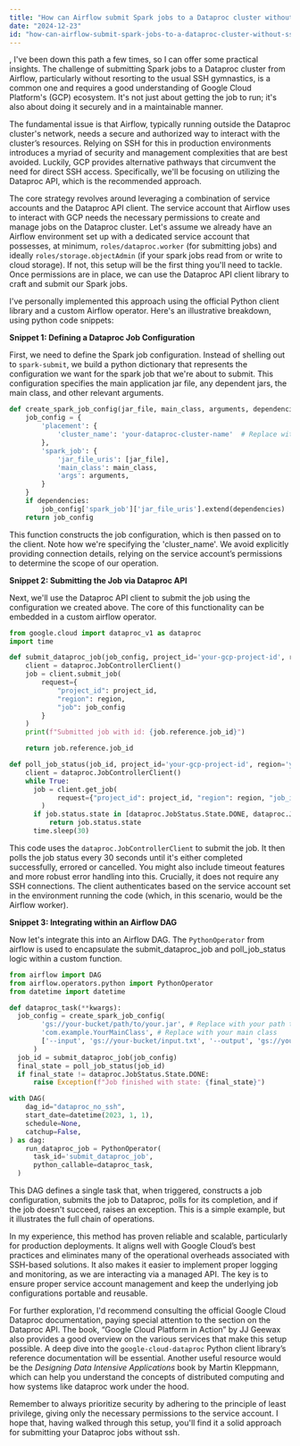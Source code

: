 ```yaml
---
title: "How can Airflow submit Spark jobs to a Dataproc cluster without SSH access?"
date: "2024-12-23"
id: "how-can-airflow-submit-spark-jobs-to-a-dataproc-cluster-without-ssh-access"
---
```


,  I've been down this path a few times, so I can offer some practical insights. The challenge of submitting Spark jobs to a Dataproc cluster from Airflow, particularly without resorting to the usual SSH gymnastics, is a common one and requires a good understanding of Google Cloud Platform's (GCP) ecosystem. It's not just about getting the job to run; it's also about doing it securely and in a maintainable manner.

The fundamental issue is that Airflow, typically running outside the Dataproc cluster's network, needs a secure and authorized way to interact with the cluster’s resources. Relying on SSH for this in production environments introduces a myriad of security and management complexities that are best avoided. Luckily, GCP provides alternative pathways that circumvent the need for direct SSH access. Specifically, we'll be focusing on utilizing the Dataproc API, which is the recommended approach.

The core strategy revolves around leveraging a combination of service accounts and the Dataproc API client. The service account that Airflow uses to interact with GCP needs the necessary permissions to create and manage jobs on the Dataproc cluster. Let's assume we already have an Airflow environment set up with a dedicated service account that possesses, at minimum, `roles/dataproc.worker` (for submitting jobs) and ideally `roles/storage.objectAdmin` (if your spark jobs read from or write to cloud storage). If not, this setup will be the first thing you'll need to tackle. Once permissions are in place, we can use the Dataproc API client library to craft and submit our Spark jobs.

I've personally implemented this approach using the official Python client library and a custom Airflow operator. Here's an illustrative breakdown, using python code snippets:

**Snippet 1: Defining a Dataproc Job Configuration**

First, we need to define the Spark job configuration. Instead of shelling out to `spark-submit`, we build a python dictionary that represents the configuration we want for the spark job that we're about to submit. This configuration specifies the main application jar file, any dependent jars, the main class, and other relevant arguments.

```python
def create_spark_job_config(jar_file, main_class, arguments, dependencies=None):
    job_config = {
        'placement': {
            'cluster_name': 'your-dataproc-cluster-name'  # Replace with your cluster name
        },
        'spark_job': {
            'jar_file_uris': [jar_file],
            'main_class': main_class,
            'args': arguments,
        }
    }
    if dependencies:
        job_config['spark_job']['jar_file_uris'].extend(dependencies)
    return job_config
```

This function constructs the job configuration, which is then passed on to the client. Note how we're specifying the 'cluster_name'. We avoid explicitly providing connection details, relying on the service account’s permissions to determine the scope of our operation.

**Snippet 2: Submitting the Job via Dataproc API**

Next, we'll use the Dataproc API client to submit the job using the configuration we created above. The core of this functionality can be embedded in a custom airflow operator.

```python
from google.cloud import dataproc_v1 as dataproc
import time

def submit_dataproc_job(job_config, project_id='your-gcp-project-id', region='your-region'): # Replace with your values
    client = dataproc.JobControllerClient()
    job = client.submit_job(
        request={
            "project_id": project_id,
            "region": region,
            "job": job_config
        }
    )
    print(f"Submitted job with id: {job.reference.job_id}")

    return job.reference.job_id

def poll_job_status(job_id, project_id='your-gcp-project-id', region='your-region'):
    client = dataproc.JobControllerClient()
    while True:
      job = client.get_job(
            request={"project_id": project_id, "region": region, "job_id": job_id}
        )
      if job.status.state in [dataproc.JobStatus.State.DONE, dataproc.JobStatus.State.ERROR, dataproc.JobStatus.State.CANCELLED]:
          return job.status.state
      time.sleep(30)

```

This code uses the `dataproc.JobControllerClient` to submit the job. It then polls the job status every 30 seconds until it's either completed successfully, errored or cancelled. You might also include timeout features and more robust error handling into this. Crucially, it does not require any SSH connections. The client authenticates based on the service account set in the environment running the code (which, in this scenario, would be the Airflow worker).

**Snippet 3: Integrating within an Airflow DAG**

Now let's integrate this into an Airflow DAG. The `PythonOperator` from airflow is used to encapsulate the submit_dataproc_job and poll_job_status logic within a custom function.

```python
from airflow import DAG
from airflow.operators.python import PythonOperator
from datetime import datetime

def dataproc_task(**kwargs):
  job_config = create_spark_job_config(
        'gs://your-bucket/path/to/your.jar', # Replace with your path to the jar file
        'com.example.YourMainClass', # Replace with your main class
        ['--input', 'gs://your-bucket/input.txt', '--output', 'gs://your-bucket/output'] # Replace with your arguments
      )
  job_id = submit_dataproc_job(job_config)
  final_state = poll_job_status(job_id)
  if final_state != dataproc.JobStatus.State.DONE:
      raise Exception(f"Job finished with state: {final_state}")

with DAG(
    dag_id="dataproc_no_ssh",
    start_date=datetime(2023, 1, 1),
    schedule=None,
    catchup=False,
) as dag:
    run_dataproc_job = PythonOperator(
      task_id='submit_dataproc_job',
      python_callable=dataproc_task,
  )

```

This DAG defines a single task that, when triggered, constructs a job configuration, submits the job to Dataproc, polls for its completion, and if the job doesn't succeed, raises an exception. This is a simple example, but it illustrates the full chain of operations.

In my experience, this method has proven reliable and scalable, particularly for production deployments. It aligns well with Google Cloud’s best practices and eliminates many of the operational overheads associated with SSH-based solutions. It also makes it easier to implement proper logging and monitoring, as we are interacting via a managed API. The key is to ensure proper service account management and keep the underlying job configurations portable and reusable.

For further exploration, I'd recommend consulting the official Google Cloud Dataproc documentation, paying special attention to the section on the Dataproc API. The book, “Google Cloud Platform in Action” by JJ Geewax also provides a good overview on the various services that make this setup possible. A deep dive into the `google-cloud-dataproc` Python client library’s reference documentation will be essential. Another useful resource would be the *Designing Data Intensive Applications* book by Martin Kleppmann, which can help you understand the concepts of distributed computing and how systems like dataproc work under the hood.

Remember to always prioritize security by adhering to the principle of least privilege, giving only the necessary permissions to the service account. I hope that, having walked through this setup, you'll find it a solid approach for submitting your Dataproc jobs without ssh.
